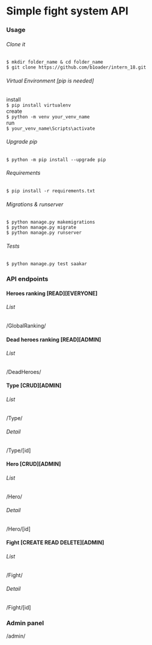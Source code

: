 # Simple fight system API
### Usage
###### Clone it
`$ mkdir folder_name & cd folder_name`<br>
`$ git clone https://github.com/b1oader/intern_18.git`
###### Virtual Environment [pip is needed]
install<br>
`$ pip install virtualenv`<br>
create<br>
`$ python -m venv your_venv_name`<br>
run<br>
`$ your_venv_name\Scripts\activate`<br>
###### Upgrade pip
`$ python -m pip install --upgrade pip`<br>
###### Requirements
`$ pip install -r requirements.txt`<br>
###### Migrations & runserver
`$ python manage.py makemigrations`<br>
`$ python manage.py migrate`<br>
`$ python manage.py runserver`<br>
###### Tests
`$ python manage.py test saakar`<br>
### API endpoints
#### Heroes ranking [READ][EVERYONE]
###### List
/GlobalRanking/
#### Dead heroes ranking [READ][ADMIN]
###### List
/DeadHeroes/
#### Type [CRUD][ADMIN]
###### List
/Type/
###### Detail
/Type/[id]
#### Hero [CRUD][ADMIN]
###### List
/Hero/
###### Detail
/Hero/[id]
#### Fight [CREATE READ DELETE][ADMIN]
###### List
/Fight/
###### Detail
/Fight/[id]
<br>
### Admin panel
/admin/
<br>
